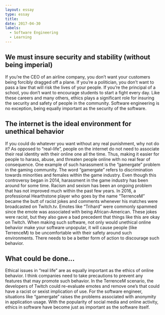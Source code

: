 ```yaml
---
layout: essay
type: essay
title: 
date: 2017-04-30
labels:
  - Software Engineering
  - Learning
---
```



## We must insure security and stability (without being imperial)

If you’re the CEO of an airline company, you don’t want your customers being forcibly dragged off a plane. If you’re a politician, you don’t want to pass a law that will risk the lives of your people. If you’re the principal of a school, you don’t want to encourage students to start a fight every day. Like these careers and many others, ethics plays a significant role for insuring the security and safety of people in the community. Software engineering is no exception, being equally important as the security of the software. 

## The internet is the ideal environment for unethical behavior
If you could do whatever you want without any real punishment, why not do it? As opposed to “real-life”, people on the internet do not need to associate their real identity with their online one all the time. Thus, making it easier for people to harass, abuse, and threaten people online with no real fear of consequence. 
One example of such harassment is the “gamergate” problem in the gaming community. The word “gamergate” refers to discrimination towards minorities and females within the game industry. Even though this controversy began in 2014, harassment in the game industry has been around for some time. Racism and sexism has been an ongoing problem that has not improved much within the past few years. In 2016, a professional Hearthstone player who goes by the name “TerrenceM” became the butt of racist jokes and comments whenever his matches were broadcasted on Twitch.tv. Emotes like “Trihard” were commonly spammed since the emote was associated with being African-American.
These jokes were racist, but they also gave a bad precedent that things like this are okay on Twitch. When making such software, not only would unethical online behavior make your software unpopular, it will cause people (like TerrenceM) to be uncomfortable with their safety around such environments. There needs to be a better form of action to discourage such behavior. 

## What could be done...
Ethical issues in “real life” are as equally important as the ethics of online behavior. I think companies need to take precautions to prevent any features that may promote such behavior. In the TerrenceM scenario, the developers of Twitch could re-evaluate emotes and remove one’s that could have a racist or sexist implication of use. For the software engineer, situations like “gamergate” raises the problems associated with anonymity in application usage. With the popularity of social media and online activity, ethics in software have become just as important as the software itself.
